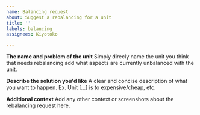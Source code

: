 ```yaml
---
name: Balancing request
about: Suggest a rebalancing for a unit
title: ''
labels: balancing
assignees: Kiyotoko

---
```


**The name and problem of the unit**
Simply direcly name the unit you think that needs rebalancing add what aspects are currently unbalanced with the unit.

**Describe the solution you'd like**
A clear and concise description of what you want to happen. Ex. Unit [...] is to expensive/cheap, etc.

**Additional context**
Add any other context or screenshots about the rebalancing request here.
